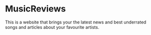 # MusicReviews
This is a website that brings your the latest news and best underrated songs and articles about your favourite artists.
